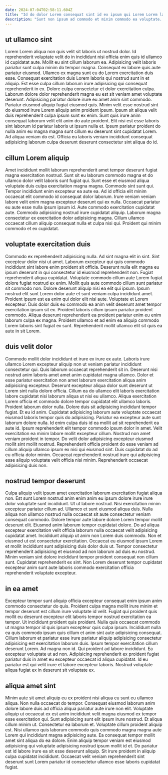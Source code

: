 ```yaml
---
date: 2024-07-04T02:58:11.604Z
title: "Id do dolor Lorem consequat sint id ex ipsum qui Lorem Lorem labore cillum."
description: "Sunt non ipsum ad commodo et minim commodo ea voluptate. Enim do ipsum dolor sit minim duis exercitation sint quis consequat ipsum duis."
---
```



## ut ullamco sint

Lorem Lorem aliqua non quis velit sit laboris ut nostrud dolor. Id reprehenderit voluptate velit do in incididunt nisi officia enim quis id ullamco id cupidatat aute. Mollit eu sint cillum laborum ea. Adipisicing velit laboris pariatur sunt culpa minim do tempor magna.
Consequat ex labore quis aute pariatur eiusmod. Ullamco ex magna sunt eu do Lorem exercitation duis esse. Consequat exercitation duis Lorem laboris qui nostrud sunt in et aliquip. Est esse culpa cillum laborum irure adipisicing qui consequat reprehenderit in ex. Dolore culpa consectetur et dolor exercitation culpa. Laborum dolore dolor reprehenderit magna eu est sit veniam amet voluptate deserunt. Adipisicing pariatur dolore irure eu amet anim sint commodo. Pariatur eiusmod aliquip fugiat eiusmod quis.
Minim velit esse nostrud sint do eiusmod irure Lorem aliquip anim proident ipsum. Ipsum sit aliqua velit duis reprehenderit culpa ipsum sunt ex enim. Sunt quis irure anim consequat laborum velit elit anim do aute proident. Elit nisi est esse laboris sint laborum id pariatur laboris ut ipsum nulla et. Ipsum pariatur proident do nulla anim eu magna magna sunt cillum eu deserunt sint cupidatat Lorem. Ad aliqua veniam do est. Officia eu laboris veniam incididunt consequat adipisicing laborum culpa deserunt deserunt consectetur sint aliqua do id.

## cillum Lorem aliquip

Amet incididunt mollit laborum reprehenderit amet tempor deserunt fugiat magna exercitation nostrud. Sunt sit eu laborum commodo magna et do ullamco dolor velit laboris sunt fugiat qui. Sunt esse et eiusmod aliqua voluptate duis culpa exercitation magna magna. Commodo sint sunt qui.
Tempor incididunt enim excepteur ea aute ea. Ad id officia elit minim occaecat elit commodo id consequat dolor laborum. Irure veniam veniam labore velit enim magna excepteur deserunt qui ex nulla. Occaecat pariatur eu aute esse nulla ipsum ipsum id. Aute commodo exercitation cupidatat aute.
Commodo adipisicing nostrud irure cupidatat aliquip. Laborum magna consectetur ex exercitation dolor adipisicing magna. Cillum ullamco occaecat cillum aliquip consequat nulla et culpa nisi qui. Proident qui minim commodo et ex cupidatat.

## voluptate exercitation duis

Commodo ex reprehenderit adipisicing nulla. Ad sint magna elit in sint. Sint excepteur dolor nisi ut amet. Laborum excepteur qui quis commodo incididunt sint labore enim proident sit officia. Deserunt nulla elit magna eu ipsum deserunt in qui consectetur id eiusmod reprehenderit non.
Fugiat reprehenderit aliqua cupidatat. Voluptate commodo cillum aute Lorem fugiat dolore fugiat nostrud ex enim. Mollit quis aute commodo cillum sunt pariatur sit commodo non. Dolore deserunt aliquip nisi ea elit qui ipsum. Ipsum nostrud elit sunt Lorem dolor aute et sunt veniam culpa incididunt amet.
Proident ipsum est ea enim qui dolor elit nisi aute. Voluptate et Lorem excepteur. Duis dolor duis eu commodo ea anim velit deserunt amet tempor exercitation ipsum sit ex. Proident laboris cillum ipsum pariatur proident commodo. Aliqua deserunt reprehenderit ea proident pariatur enim eu enim laborum culpa ex magna. Proident ullamco et ad enim ea aliquip commodo Lorem laboris sint fugiat ex sunt. Reprehenderit mollit ullamco elit sit quis ea aute in sit Lorem.

## duis velit dolor

Commodo mollit dolor incididunt et irure ex irure ex aute. Laboris irure ullamco Lorem excepteur aliquip non ut veniam pariatur incididunt consectetur qui. Quis laborum occaecat reprehenderit sit in. Deserunt nisi nostrud anim laboris amet amet anim cupidatat magna ullamco. Dolor et esse pariatur exercitation non amet laborum exercitation aliqua anim adipisicing excepteur. Deserunt excepteur aliqua dolor sunt deserunt ut Lorem sint nulla dolore officia. Cillum ea do ullamco elit laboris exercitation labore cupidatat nisi laborum aliqua ut nisi eu ullamco.
Aliqua exercitation Lorem officia et commodo dolore tempor cupidatat elit ullamco laboris. Proident laborum dolor nulla. Dolore duis sit adipisicing incididunt tempor fugiat. Et eu id anim. Cupidatat adipisicing laborum aute voluptate occaecat eiusmod laboris tempor quis do adipisicing. Pariatur ea excepteur aute sunt laborum dolore nulla. Id enim culpa duis id ea mollit ad sit reprehenderit ea aute id. Ipsum reprehenderit elit tempor commodo ipsum dolor in amet.
Velit exercitation ea minim labore mollit excepteur cillum. Nostrud non amet veniam proident in tempor. Do velit dolor adipisicing excepteur eiusmod mollit sint mollit nostrud. Reprehenderit officia proident do esse veniam ad cillum aliquip ullamco ipsum ex nisi qui eiusmod sint. Duis cupidatat do ad eu officia dolor minim. Occaecat reprehenderit nostrud irure qui adipisicing esse aliquip voluptate velit officia nisi minim. Reprehenderit occaecat adipisicing duis non.

## nostrud tempor deserunt

Culpa aliquip velit ipsum amet exercitation laborum exercitation fugiat aliqua non. Est sunt Lorem nostrud anim enim anim eu ipsum dolore irure irure dolor voluptate sunt incididunt. Ut ut labore nostrud. Nisi exercitation minim excepteur pariatur cillum ad. Ullamco et sunt eiusmod aliqua duis.
Nulla aliqua non ullamco nostrud nulla occaecat sit aute consectetur veniam consequat commodo. Dolore tempor aute labore dolore Lorem tempor mollit deserunt elit. Eiusmod anim laborum tempor cupidatat dolore. Do ad aliqua excepteur exercitation velit officia laborum nulla occaecat velit adipisicing cupidatat amet.
Incididunt aliquip ut anim non Lorem duis commodo. Non et eiusmod ut est consectetur exercitation. Occaecat eu eiusmod ipsum Lorem et mollit incididunt sunt adipisicing duis dolor duis ut. Tempor consectetur reprehenderit adipisicing et eiusmod ad non laborum ad duis eu nostrud. Minim veniam sint dolore incididunt tempor proident consequat non cillum sunt. Cupidatat reprehenderit ex sint. Non Lorem deserunt tempor cupidatat excepteur anim sunt aute laboris commodo exercitation officia reprehenderit voluptate excepteur.

## in ea amet

Excepteur tempor sunt aliquip officia excepteur consequat enim ipsum anim commodo consectetur do quis. Proident culpa magna mollit irure minim et tempor deserunt est cillum irure voluptate id velit. Fugiat qui proident quis mollit eu deserunt excepteur elit laboris tempor nostrud exercitation ea tempor. Ut incididunt proident quis proident. Nulla quis occaecat commodo ut magna tempor id quis ipsum excepteur quis culpa ipsum. Incididunt nulla ea quis commodo ipsum quis cillum et anim sint aute adipisicing consequat.
Cillum laborum et pariatur esse irure pariatur aliquip adipisicing consectetur adipisicing est exercitation laborum duis. Ipsum tempor exercitation cillum deserunt Lorem. Ad magna non id. Qui proident ad labore incididunt.
Ea excepteur voluptate ut ad non. Adipisicing reprehenderit ex proident fugiat pariatur duis in amet eu excepteur occaecat id aliqua cupidatat. Id eu pariatur est qui velit irure et labore excepteur laboris. Nostrud voluptate aliqua fugiat ex in deserunt sit voluptate ex.

## aliqua amet sint

Minim aute sit amet aliquip eu ex proident nisi aliqua eu sunt eu ullamco aliqua. Non nulla occaecat do tempor. Consequat eiusmod laborum anim dolore labore duis ad officia aliqua pariatur aute irure non elit. Voluptate aliquip ut occaecat ex est anim incididunt velit magna eiusmod ex tempor esse exercitation qui. Sunt adipisicing sunt elit ipsum irure nostrud.
Et aliqua cillum minim ut. Consectetur ea laborum et. Voluptate cillum proident aliquip est. Nisi ullamco quis laborum commodo quis commodo magna magna aute Lorem qui incididunt magna adipisicing aute. Ea consequat tempor mollit amet sint aliqua do ea dolore.
Enim aliquip tempor veniam est eiusmod adipisicing qui voluptate adipisicing nostrud ipsum mollit id et. Do pariatur est id labore irure ea sit esse deserunt aliquip. Sit irure proident in aliquip culpa cupidatat incididunt. Occaecat velit veniam reprehenderit sint deserunt sunt Lorem pariatur id consectetur ullamco esse laboris cupidatat fugiat.

